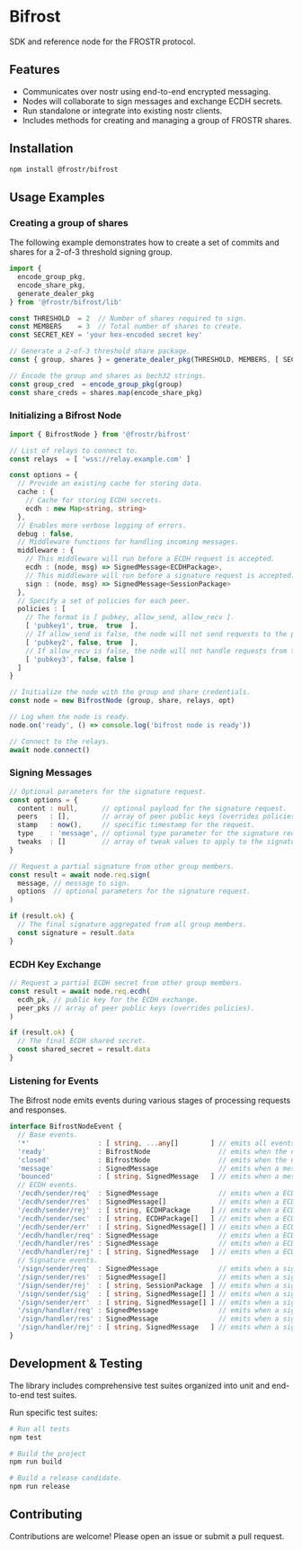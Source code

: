 # Bifrost

SDK and reference node for the FROSTR protocol.

## Features

* Communicates over nostr using end-to-end encrypted messaging.
* Nodes will collaborate to sign messages and exchange ECDH secrets.
* Run standalone or integrate into existing nostr clients.
* Includes methods for creating and managing a group of FROSTR shares.

## Installation

```bash
npm install @frostr/bifrost
```

## Usage Examples

### Creating a group of shares

The following example demonstrates how to create a set of commits and shares for a 2-of-3 threshold signing group.

```ts
import {
  encode_group_pkg,
  encode_share_pkg,
  generate_dealer_pkg
} from '@frostr/bifrost/lib'

const THRESHOLD  = 2  // Number of shares required to sign.
const MEMBERS    = 3  // Total number of shares to create.
const SECRET_KEY = 'your hex-encoded secret key'

// Generate a 2-of-3 threshold share package.
const { group, shares } = generate_dealer_pkg(THRESHOLD, MEMBERS, [ SECRET_KEY ])

// Encode the group and shares as bech32 strings.
const group_cred  = encode_group_pkg(group)
const share_creds = shares.map(encode_share_pkg)
```

### Initializing a Bifrost Node

```ts
import { BifrostNode } from '@frostr/bifrost'

// List of relays to connect to.
const relays  = [ 'wss://relay.example.com' ]

const options = {
  // Provide an existing cache for storing data.
  cache : {
    // Cache for storing ECDH secrets.
    ecdh : new Map<string, string>
  },
  // Enables more verbose logging of errors.
  debug : false,
  // Middleware functions for handling incoming messages.
  middleware : {
    // This middleware will run before a ECDH request is accepted.
    ecdh : (node, msg) => SignedMessage<ECDHPackage>,
    // This middleware will run before a signature request is accepted.
    sign : (node, msg) => SignedMessage<SessionPackage>
  },
  // Specify a set of policies for each peer.
  policies : [
    // The format is [ pubkey, allow_send, allow_recv ].
    [ 'pubkey1', true,  true  ],
    // If allow_send is false, the node will not send requests to the peer.
    [ 'pubkey2', false, true  ],
    // If allow_recv is false, the node will not handle requests from the peer.
    [ 'pubkey3', false, false ]
  ]
}

// Initialize the node with the group and share credentials.
const node = new BifrostNode (group, share, relays, opt)

// Log when the node is ready.
node.on('ready', () => console.log('bifrost node is ready'))

// Connect to the relays.
await node.connect()
```

### Signing Messages

```ts
// Optional parameters for the signature request.
const options = {
  content : null,      // optional payload for the signature request.
  peers   : [],        // array of peer public keys (overrides policies).
  stamp   : now(),     // specific timestamp for the request.
  type    : 'message', // optional type parameter for the signature request.
  tweaks  : []         // array of tweak values to apply to the signature.
}

// Request a partial signature from other group members.
const result = await node.req.sign(
  message, // message to sign.
  options  // optional parameters for the signature request.
)

if (result.ok) {
  // The final signature aggregated from all group members.
  const signature = result.data
}
```

### ECDH Key Exchange

```ts
// Request a partial ECDH secret from other group members.
const result = await node.req.ecdh(
  ecdh_pk, // public key for the ECDH exchange.
  peer_pks // array of peer public keys (overrides policies).
)

if (result.ok) {
  // The final ECDH shared secret.
  const shared_secret = result.data
}
```

### Listening for Events

The Bifrost node emits events during various stages of processing requests and responses.

```ts
interface BifrostNodeEvent {
  // Base events.
  '*'                 : [ string, ...any[]        ] // emits all events.
  'ready'             : BifrostNode                 // emits when the node is ready.
  'closed'            : BifrostNode                 // emits when the node is closed.
  'message'           : SignedMessage               // emits when a message is received.
  'bounced'           : [ string, SignedMessage   ] // emits when a message is rejected.
  // ECDH events.
  '/ecdh/sender/req'  : SignedMessage               // emits when a ECDH request is sent.
  '/ecdh/sender/res'  : SignedMessage[]             // emits when a ECDH request is fulfilled.
  '/ecdh/sender/rej'  : [ string, ECDHPackage     ] // emits when a ECDH request is rejected.
  '/ecdh/sender/sec'  : [ string, ECDHPackage[]   ] // emits when a ECDH share is aggregated.
  '/ecdh/sender/err'  : [ string, SignedMessage[] ] // emits when a ECDH share fails to aggregate.
  '/ecdh/handler/req' : SignedMessage               // emits when a ECDH request is received.
  '/ecdh/handler/res' : SignedMessage               // emits when a ECDH response is sent.
  '/ecdh/handler/rej' : [ string, SignedMessage   ] // emits when a ECDH rejection is sent.
  // Signature events.
  '/sign/sender/req'  : SignedMessage               // emits when a signature request is sent.
  '/sign/sender/res'  : SignedMessage[]             // emits when a signature response is received.
  '/sign/sender/rej'  : [ string, SessionPackage  ] // emits when a signature rejection is received.
  '/sign/sender/sig'  : [ string, SignedMessage[] ] // emits when a signature share is aggregated.
  '/sign/sender/err'  : [ string, SignedMessage[] ] // emits when a signature share fails to aggregate.
  '/sign/handler/req' : SignedMessage               // emits when a signature request is received.
  '/sign/handler/res' : SignedMessage               // emits when a signature response is sent.
  '/sign/handler/rej' : [ string, SignedMessage   ] // emits when a signature rejection is sent.
}
```
## Development & Testing

The library includes comprehensive test suites organized into unit and end-to-end test suites.

Run specific test suites:

```bash
# Run all tests
npm test

# Build the project
npm run build

# Build a release candidate.
npm run release
```

## Contributing

Contributions are welcome! Please open an issue or submit a pull request.

